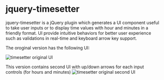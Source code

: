 # jquery-timesetter
jquery-timesetter is a jQuery plugin which generates a UI component useful to take user inputs or to display time values with hour and minutes in a friendly format. UI provide intuitive behaviors for better user experience such as validations in real-time and keyboard arrow key support. 

The oroginal version has the following UI:

![timesetter original UI](jquery-timesetter/docs/images/timesetter-ver1.png)

This version contains second UI with up/down arrows for each input controls (for hours and minutes)
![timesetter original second UI](https://github.com/suharich/jquery-timesette/doc/images/timesetter-ver2.png)
 
